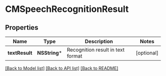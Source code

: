 # CMSpeechRecognitionResult

## Properties
Name | Type | Description | Notes
------------ | ------------- | ------------- | -------------
**textResult** | **NSString*** | Recognition result in text format | [optional] 

[[Back to Model list]](../README.md#documentation-for-models) [[Back to API list]](../README.md#documentation-for-api-endpoints) [[Back to README]](../README.md)


